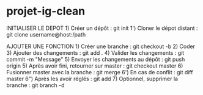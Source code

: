 # projet-ig-clean

INITIALISER LE DEPOT
	1) Créer un dépôt : 				git init
	1') Cloner le dépot distant : 			git clone username@host:/path


AJOUTER UNE FONCTION
	1) Créer une branche : 				git checkout -b <branch>
	2) Coder
	3) Ajouter des changements : 			git add .
	4) Valider les changements : 			git commit -m "Message"
	5) Envoyer les changements au dépôt : 		git push origin <branch>
	5) Après avoir fini, retourner sur master : 	git checkout master
	6) Fusionner master avec la branche : 		git merge <branch>
		6') En cas de conflit : 		git diff master <branch>
		6") Après les avoir réglés : 		git add <filename>
	7) Optionnel, supprimer la branche : 		git branch -d <branch>
